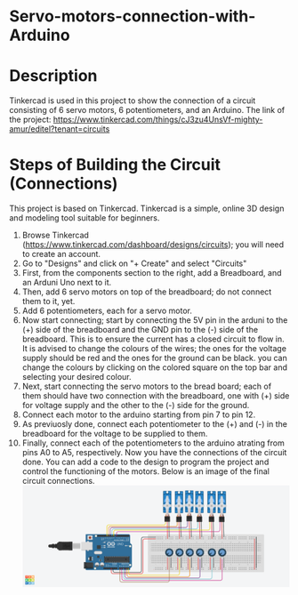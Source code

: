 # Servo-motors-connection-with-Arduino
# Description 
Tinkercad is used in this project to show the connection of a circuit consisting of 6 servo motors, 6 potentiometers, and an Arduino. 
The link of the project: https://www.tinkercad.com/things/cJ3zu4UnsVf-mighty-amur/editel?tenant=circuits 
# Steps of Building the Circuit (Connections)
This project is based on Tinkercad. Tinkercad is a simple, online 3D design and modeling tool suitable for beginners. 
1. Browse Tinkercad (https://www.tinkercad.com/dashboard/designs/circuits); you will need to create an account.
2. Go to "Designs" and click on "+ Create" and select "Circuits"
3. First, from the components section to the right, add a Breadboard, and an Arduni Uno next to it.
4. Then, add 6 servo motors on top of the breadboard; do not connect them to it, yet.
5. Add 6 potentiometers, each for a servo motor.
6. Now start connecting; start by connecting the 5V pin in the arduni to the (+) side of the breadboard and the GND pin to the (-) side of the breadboard. This is to ensure the current has a closed circuit to flow in. It is advised to change the colours of the wires; the ones for the voltage supply should be red and the ones for the ground can be black. you can change the colours by clicking on the colored square on the top bar and selecting your desired colour. 
7. Next, start connecting the servo motors to the bread board; each of them should have two connection with the breadboard, one with (+) side for voltage supply and the other to the (-) side for the ground.
8. Connect each motor to the arduino starting from pin 7 to pin 12.
9. As previuosly done, connect each potentiometer to the (+) and (-) in the breadboard for the voltage to be supplied to them.
10. Finally, connect each of the potentiometers to the arduino atrating from pins A0 to A5, respectively.
Now you have the connections of the circuit done. You can add a code to the design to program the project and control the functioning of the motors.
Below is an image of the final circuit connections. ![output](https://github.com/HayaBinsalim/Servo-motors-connection-with-Arduino/blob/main/ArdServo.png)
